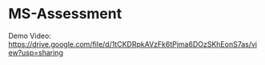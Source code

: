 # MS-Assessment


Demo Video:
https://drive.google.com/file/d/1tCKDRpkAVzFk6tPjma6DOzSKhEonS7as/view?usp=sharing
